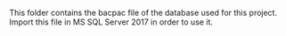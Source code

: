 This folder contains the bacpac file of the database used for this project. Import this file in MS SQL Server 2017 in order to use it.
